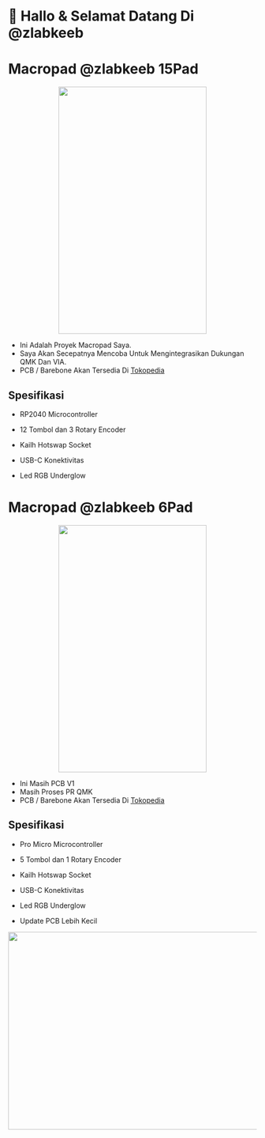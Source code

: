 <p align="center">
  <h1>👋 Hallo & Selamat Datang Di @zlabkeeb</h1>
</p>

# Macropad @zlabkeeb 15Pad

<p align="center">
  <img width="300" height="500" src="https://i.imgur.com/E5Ajv0fh.jpeg">
</p>

- Ini Adalah Proyek Macropad Saya.
- Saya Akan Secepatnya Mencoba Untuk Mengintegrasikan Dukungan QMK Dan VIA.
- PCB / Barebone Akan Tersedia Di [Tokopedia](https://www.tokopedia.com/zahranetid)

## Spesifikasi

- RP2040 Microcontroller

- 12 Tombol dan 3 Rotary Encoder

- Kailh Hotswap Socket

- USB-C Konektivitas

- Led RGB Underglow

#

# Macropad @zlabkeeb 6Pad

<p align="center">
  <img width="300" height="500" src="https://i.imgur.com/Ugc3R2Th.jpeg">
</p>

- Ini Masih PCB V1
- Masih Proses PR QMK
- PCB / Barebone Akan Tersedia Di [Tokopedia](https://www.tokopedia.com/zahranetid)

## Spesifikasi

- Pro Micro Microcontroller

- 5 Tombol dan 1 Rotary Encoder

- Kailh Hotswap Socket

- USB-C Konektivitas

- Led RGB Underglow

- Update PCB Lebih Kecil

<p align="center">
  <img width="550" height="400" src="https://i.imgur.com/Fikjs8p.png">
</p>
